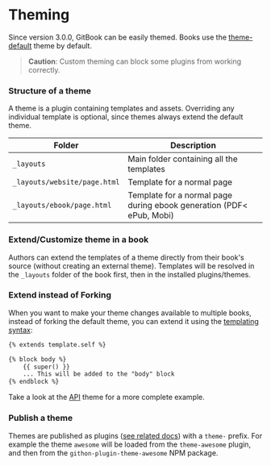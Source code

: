 # Theming

Since version 3.0.0, GitBook can be easily themed. Books use the [theme-default](https://github.com/GitbookIO/theme-default) theme by default.

> **Caution**: Custom theming can block some plugins from working correctly.

### Structure of a theme

A theme is a plugin containing templates and assets. Overriding any individual template is optional, since themes always extend the default theme.

| Folder | Description |
| -------- | ----------- |
| `_layouts` | Main folder containing all the templates |
| `_layouts/website/page.html` | Template for a normal page |
| `_layouts/ebook/page.html` | Template for a normal page during ebook generation (PDF< ePub, Mobi) |


### Extend/Customize theme in a book

Authors can extend the templates of a theme directly from their book's source (without creating an external theme). Templates will be resolved in the `_layouts` folder of the book first, then in the installed plugins/themes.

### Extend instead of Forking

When you want to make your theme changes available to multiple books, instead of forking the default theme, you can extend it using the [templating syntax](../templating/README.md):

```html
{% extends template.self %}

{% block body %}
    {{ super() }}
    ... This will be added to the "body" block
{% endblock %}
```

Take a look at the [API](https://github.com/GitbookIO/theme-api) theme for a more complete example.

### Publish a theme

Themes are published as plugins ([see related docs](../plugins/README.md)) with a `theme-` prefix. For example the theme `awesome` will be loaded from the `theme-awesome` plugin, and then from the `githon-plugin-theme-awesome` NPM package.
